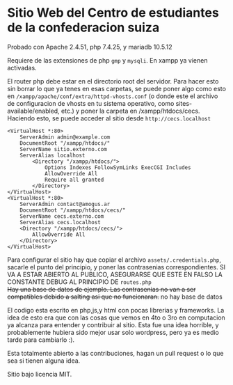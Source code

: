 # Sitio Web del Centro de estudiantes de la confederacion suiza

Probado con Apache 2.4.51, php 7.4.25, y mariadb 10.5.12

Requiere de las extensiones de php `gmp` y `mysqli`. En xampp ya vienen activadas.

El router php debe estar en el directorio root del servidor. Para hacer esto sin borrar lo que ya tenes en esas carpetas, se puede poner algo como esto en  `/xampp/apache/conf/extra/httpd-vhosts.conf` (o donde este el archivo de configuracion de vhosts en tu sistema operativo, como sites-available/enabled, etc.) y poner la carpeta en /xampp/htdocs/cecs. Haciendo esto, se puede acceder al sitio desde `http://cecs.localhost` 

```
<VirtualHost *:80>
    ServerAdmin admin@example.com
    DocumentRoot "/xampp/htdocs/"
    ServerName sitio.externo.com
    ServerAlias localhost
        <Directory "/xampp/htdocs/">
            Options Indexes FollowSymLinks ExecCGI Includes
            AllowOverride All
            Require all granted
        </Directory>
</VirtualHost>
<VirtualHost *:80>
    ServerAdmin contact@amogus.ar
    DocumentRoot "/xampp/htdocs/cecs/"
    ServerName cecs.externo.com
    ServerAlias cecs.localhost
    <Directory "/xampp/htdocs/cecs/">
        AllowOverride All
    </Directory>
</VirtualHost>

```

Para configurar el sitio hay que copiar el archivo `assets/.credentials.php`, sacarle el punto del principio, y poner las contrasenias correspondientes. SI VA A ESTAR ABIERTO AL PUBLICO, ASEGURARSE QUE ESTE EN FALSO LA CONSTANTE DEBUG AL PRINCIPIO DE `routes.php`  
~~Hay una base de datos de ejemplo. Las contrasenias no van a ser compatibles debido a salting asi que no funcionaran.~~
no hay base de datos  

El codigo esta escrito en php,js,y html con pocas librerias y frameworks. La idea de esto era que con las cosas que vemos en 4to o 3ro en computacion ya alcanza para entender y contribuir al sitio. Esta fue una idea horrible, y probablemente hubiera sido mejor usar solo wordpress, pero ya es medio tarde para cambiarlo :). 

Esta totalmente abierto a las contribuciones, hagan un pull request o lo que sea si tienen alguna idea.

Sitio bajo licencia MIT. 
